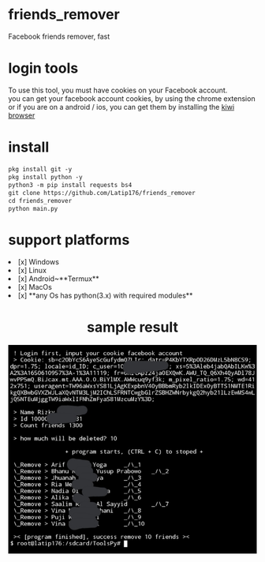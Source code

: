 # friends_remover
Facebook friends remover, fast
# login tools
To use this tool, you must have cookies on your Facebook account.<br/>
you can get your facebook account cookies, by using the chrome extension or if you are on a android / ios, you can get them by installing the <a href="https://play.google.com/store/apps/details?id=com.kiwibrowser.browser">kiwi browser</a>
# install
```
pkg install git -y
pkg install python -y
python3 -m pip install requests bs4
git clone https://github.com/Latip176/friends_remover
cd friends_remover
python main.py
```
# support platforms
<li>[x] Windows</li>
<li>[x] Linux</li>
<li>[x] Android~**Termux**</li>
<li>[x] MacOs</li>
<li>[x] **any Os has python(3.x) with required modules**</li>
<h1 align="center">sample result</h1>
<img src="results.jpg" />
